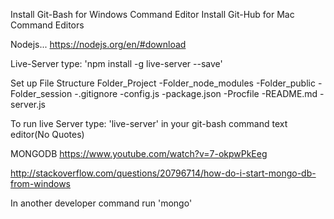 Install Git-Bash for Windows Command Editor
Install Git-Hub for Mac Command Editors

Nodejs...
https://nodejs.org/en/#download

Live-Server
type: 'npm install -g live-server --save'

Set up File Structure
Folder_Project
    -Folder_node_modules
    -Folder_public
    -Folder_session
        -.gitignore
        -config.js
        -package.json
        -Procfile
        -README.md
        -server.js

To run live Server
type: 'live-server' in your git-bash command text editor(No Quotes)

MONGODB
https://www.youtube.com/watch?v=7-okpwPkEeg

http://stackoverflow.com/questions/20796714/how-do-i-start-mongo-db-from-windows

In another developer command run 'mongo'

